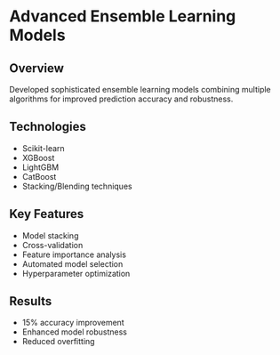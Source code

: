 # Advanced Ensemble Learning Models

## Overview
Developed sophisticated ensemble learning models combining multiple algorithms for improved prediction accuracy and robustness.

## Technologies
- Scikit-learn
- XGBoost
- LightGBM
- CatBoost
- Stacking/Blending techniques

## Key Features
- Model stacking
- Cross-validation
- Feature importance analysis
- Automated model selection
- Hyperparameter optimization

## Results
- 15% accuracy improvement
- Enhanced model robustness
- Reduced overfitting